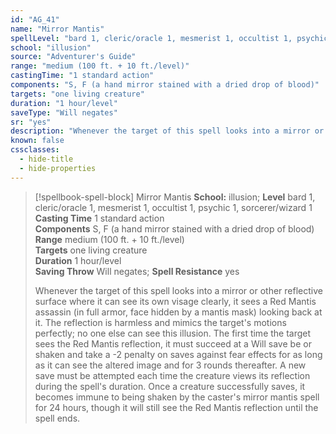 ```yaml
---
id: "AG_41"
name: "Mirror Mantis"
spellLevel: "bard 1, cleric/oracle 1, mesmerist 1, occultist 1, psychic 1, sorcerer/wizard 1"
school: "illusion"
source: "Adventurer's Guide"
range: "medium (100 ft. + 10 ft./level)"
castingTime: "1 standard action"
components: "S, F (a hand mirror stained with a dried drop of blood)"
targets: "one living creature"
duration: "1 hour/level"
saveType: "Will negates"
sr: "yes"
description: "Whenever the target of this spell looks into a mirror or other reflective surface where it can see its own visage clearly, it sees a Red Mantis assassin (in full armor, face hidden by a mantis mask) looking back at it. The reflection is harmless and mimics the target's motions perfectly; no one else can see this illusion. The first time the target sees the Red Mantis reflection, it must succeed at a Will save be or shaken and take a -2 penalty on saves against fear effects for as long as it can see the altered image and for 3 rounds thereafter. A new save must be attempted each time the creature views its reflection during the spell's duration. Once a creature successfully saves, it becomes immune to being shaken by the caster's mirror mantis spell for 24 hours, though it will still see the Red Mantis reflection until the spell ends."
known: false
cssclasses:
  - hide-title
  - hide-properties
---
```


> [!spellbook-spell-block] Mirror Mantis
> **School:** illusion; **Level** bard 1, cleric/oracle 1, mesmerist 1, occultist 1, psychic 1, sorcerer/wizard 1
> **Casting Time** 1 standard action  
> **Components** S, F (a hand mirror stained with a dried drop of blood)  
> **Range** medium (100 ft. + 10 ft./level)  
> **Targets** one living creature  
> **Duration** 1 hour/level  
> **Saving Throw** Will negates; **Spell Resistance** yes
> 
> Whenever the target of this spell looks into a mirror or other reflective surface where it can see its own visage clearly, it sees a Red Mantis assassin (in full armor, face hidden by a mantis mask) looking back at it. The reflection is harmless and mimics the target's motions perfectly; no one else can see this illusion. The first time the target sees the Red Mantis reflection, it must succeed at a Will save be or shaken and take a -2 penalty on saves against fear effects for as long as it can see the altered image and for 3 rounds thereafter. A new save must be attempted each time the creature views its reflection during the spell's duration. Once a creature successfully saves, it becomes immune to being shaken by the caster's mirror mantis spell for 24 hours, though it will still see the Red Mantis reflection until the spell ends.